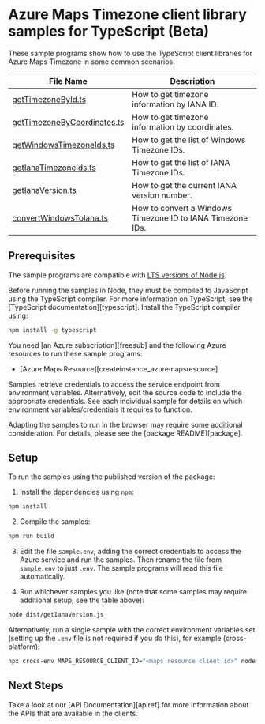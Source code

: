 # Azure Maps Timezone client library samples for TypeScript (Beta)

These sample programs show how to use the TypeScript client libraries for Azure Maps Timezone in some common scenarios.

| **File Name**                                           | **Description**                                            |
|---------------------------------------------------------|------------------------------------------------------------|
| [getTimezoneById.ts][gettimezonebyid]                   | How to get timezone information by IANA ID.                |
| [getTimezoneByCoordinates.ts][gettimezonebycoordinates] | How to get timezone information by coordinates.            |
| [getWindowsTimezoneIds.ts][getwindowstimezoneids]       | How to get the list of Windows Timezone IDs.               |
| [getIanaTimezoneIds.ts][getianatimezoneids]             | How to get the list of IANA Timezone IDs.                  |
| [getIanaVersion.ts][getianaversion]                     | How to get the current IANA version number.                |
| [convertWindowsToIana.ts][convertwindowstoiana]         | How to convert a Windows Timezone ID to IANA Timezone IDs. |

## Prerequisites

The sample programs are compatible with [LTS versions of Node.js](https://github.com/nodejs/release#release-schedule).

Before running the samples in Node, they must be compiled to JavaScript using the TypeScript compiler. For more information on TypeScript, see the [TypeScript documentation][typescript]. Install the TypeScript compiler using:

```bash
npm install -g typescript
```

You need [an Azure subscription][freesub] and the following Azure resources to run these sample programs:

- [Azure Maps Resource][createinstance_azuremapsresource]

Samples retrieve credentials to access the service endpoint from environment variables. Alternatively, edit the source code to include the appropriate credentials. See each individual sample for details on which environment variables/credentials it requires to function.

Adapting the samples to run in the browser may require some additional consideration. For details, please see the [package README][package].

## Setup

To run the samples using the published version of the package:

1. Install the dependencies using `npm`:

```bash
npm install
```

2. Compile the samples:

```bash
npm run build
```

3. Edit the file `sample.env`, adding the correct credentials to access the Azure service and run the samples. Then rename the file from `sample.env` to just `.env`. The sample programs will read this file automatically.

4. Run whichever samples you like (note that some samples may require additional setup, see the table above):

```bash
node dist/getIanaVersion.js
```

Alternatively, run a single sample with the correct environment variables set (setting up the `.env` file is not required if you do this), for example (cross-platform):

```bash
npx cross-env MAPS_RESOURCE_CLIENT_ID="<maps resource client id>" node dist/getIanaVersion.js
```

## Next Steps

Take a look at our [API Documentation][apiref] for more information about the APIs that are available in the clients.

[getTimezoneById]: https://github.com/Azure/azure-sdk-for-js/blob/main/sdk/maps/maps-timezone-rest/samples/v2-beta/typescript/getTimezoneById.ts
[getTimezoneByCoordinates]: https://github.com/Azure/azure-sdk-for-js/blob/main/sdk/maps/maps-timezone-rest/samples/v2-beta/typescript/getTimezoneByCoordinates.ts
[getWindowsTimezoneIds]: https://github.com/Azure/azure-sdk-for-js/blob/main/sdk/maps/maps-timezone-rest/samples/v2-beta/typescript/getWindowsTimezoneIds.ts
[getIanaTimezoneIds]: https://github.com/Azure/azure-sdk-for-js/blob/main/sdk/maps/maps-timezone-rest/samples/v2-beta/typescript/getIanaTimezoneIds.ts
[getIanaVersion]: https://github.com/Azure/azure-sdk-for-js/blob/main/sdk/maps/maps-timezone-rest/samples/v2-beta/typescript/getIanaVersion.ts
[convertWindowsToIana]: https://github.com/Azure/azure-sdk-for-js/blob/main/sdk/maps/maps-timezone-rest/samples/v2-beta/typescript/convertWindowsToIana.ts

